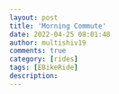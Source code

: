 ```yaml
---
layout: post
title: 'Morning Commute'
date: 2022-04-25 08:01:48
author: multishiv19
comments: true
category: [rides]
tags: [EBikeRide]
description: 
---
```


<div width='100%' class='strava-embed-placeholder' data-embed-type='activity' data-embed-id='7040564168'></div>
<script src='https://strava-embeds.com/embed.js'></script>
